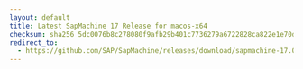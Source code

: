 ```yaml
---
layout: default
title: Latest SapMachine 17 Release for macos-x64
checksum: sha256 5dc0076b8c278080f9afb29b401c7736279a6722828ca822e1e70db941fa7052
redirect_to:
  - https://github.com/SAP/SapMachine/releases/download/sapmachine-17.0.15/sapmachine-jdk-17.0.15_macos-x64_bin.tar.gz
---
```

